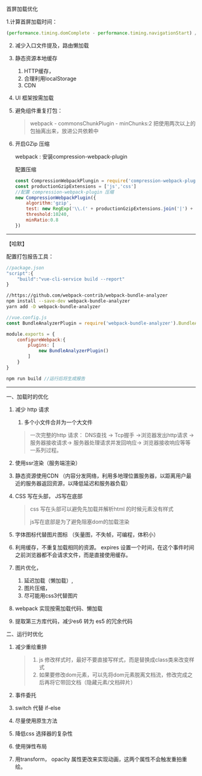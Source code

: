 首屏加载优化

1.计算首屏加载时间：

```javascript
(performance.timing.domComplete - performance.timing.navigationStart) / 1000
```

2. 减少入口文件提及，路由懒加载

3. 静态资源本地缓存

   1. HTTP缓存，
   2. 合理利用localStorage
   3. CDN

4. UI 框架按需加载

5. 避免组件重复打包：

   > webpack - commonsChunkPlugin - minChunks:2 把使用两次以上的包抽离出来，放进公共依赖中

6. 开启GZip 压缩

   webpack : 安装compression-webpack-plugin

   配置压缩

   ```javascript
   const CompressionWebpackPlungin = require('compression-webpack-plugin')
   const productionGzipExtensions = ['js','css']
   //配置 compression-webpack-plugin 压缩
   new CompressionWebpackPlugin({
       algorithm:'gzip',
       test: new RegExp('\\.(' + productionGzipExtensions.join('|') + ')$'),
       threshold:10240,
       minRatio:0.8
   })
   ```

   

   

---

【哈默】

配置打包报告工具：

```javascript
//package.json
"script":{
    "build":"vue-cli-service build --report"
}
```

```bash
//https://github.com/webpack-contrib/webpack-bundle-analyzer
npm install --save-dev webpack-bundle-analyzer
yarn add -D webpack-bundle-analyzer
```

```javascript
//vue.config.js
const BundleAnalyzerPlugin = require('webpack-bundle-analyzer').BundleAnalyzerPlugin;

module.exports = {
    configureWebpack:{
        plugins: [
            new BundleAnalyzerPlugin()
        ]        
    }
}
```

```javascript
npm run build //运行后将生成报告
```









---

一、加载时的优化

1. 减少 http 请求

   1. 多个小文件合并为一个大文件

   > 一次完整的http 请求： DNS查找 -> Tcp握手 ->浏览器发出http请求 -> 服务器接收请求-> 服务器处理请求并发回响应-> 浏览器接收响应等等一系列过程。

2. 使用ssr渲染（服务端渲染）

3. 静态资源使用CDN （内容分发网络，利用多地理位置服务器，以距离用户最近的服务器返回资源，以降低延迟和服务器负载）

4. CSS 写在头部， JS写在底部 

   > css 写在头部可以避免先加载并解析html 的时候元素没有样式
   >
   > js写在底部是为了避免阻塞dom的加载渲染

5. 字体图标代替图片图标 （矢量图，不失帧，可编程，体积小）

6. 利用缓存，不重复加载相同的资源。 expires 设置一个时间，在这个事件时间之前浏览器都不会请求文件，而是直接使用缓存。

7. 图片优化，

   1. 延迟加载（懒加载）,
   2. 图片压缩，
   3. 尽可能用css3代替图片

8. webpack 实现按需加载代码、懒加载

9. 提取第三方库代码，减少es6 转为 es5 的冗余代码



二、运行时优化

1. 减少重绘重排

   > 1. js 修改样式时，最好不要直接写样式，而是替换成class类来改变样式
   > 2. 如果要修改dom元素，可以先将dom元素脱离文档流，修改完成之后再将它带回文档（隐藏元素/文档碎片）

2. 事件委托

3. switch 代替 if-else

4. 尽量使用原生方法

5. 降低css 选择器的复杂性

6. 使用弹性布局

7. 用transform， opacity 属性更改来实现动画，这两个属性不会触发重拍重绘。 



